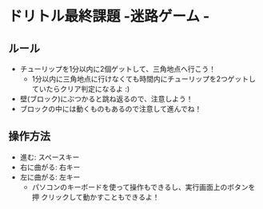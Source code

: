 # ドリトル最終課題 -迷路ゲーム -

## ルール
* チューリップを1分以内に2個ゲットして、三角地点へ行こう！
    * 1分以内に三角地点に行けなくても時間内にチューリップを2つゲットしていたらクリア判定になるよ :)
* 壁(ブロック)にぶつかると跳ね返るので、注意しよう！
* ブロックの中には動くものもあるので注意して進んでね！

## 操作方法
* 進む: スペースキー
* 右に曲がる: 右キー
* 左に曲がる: 左キー
    * パソコンのキーボードを使って操作もできるし、実行画面上のボタンを押   クリックして動かすこともできるよ！